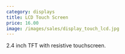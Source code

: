 ```yaml
---
category: displays
title: LCD Touch Screen
price: 16.00
image: /images/sales/display_touch_lcd.jpg
---
```

2.4 inch TFT with resistive touchscreen.

